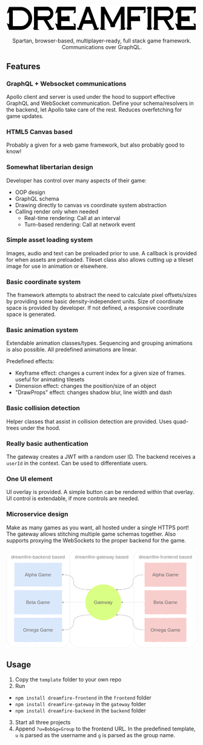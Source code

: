 <p align="center">
  <img src="docs/img/logo.png" />
</p>

<p align="center">
  Spartan, browser-based, multiplayer-ready, full stack game framework. Communications over GraphQL.
</p>

## Features

### GraphQL + Websocket communications

Apollo client and server is used under the hood to support effective GraphQL and WebSocket communication. Define your schema/resolvers in the backend, let Apollo take care of the rest. Reduces overfetching for game updates.

### HTML5 Canvas based

Probably a given for a web game framework, but also probably good to know!

### Somewhat libertarian design

Developer has control over many aspects of their game:
- OOP design
- GraphQL schema
- Drawing directly to canvas vs coordinate system abstraction
- Calling render only when needed
  - Real-time rendering: Call at an interval
  - Turn-based rendering: Call at network event

### Simple asset loading system

Images, audio and text can be preloaded prior to use. A callback is provided for when assets are preloaded. Tileset class also allows cutting up a tileset image for use in animation or elsewhere.

### Basic coordinate system

The framework attempts to abstract the need to calculate pixel offsets/sizes by providing some basic density-independent units. Size of coordinate space is provided by developer. If not defined, a responsive coordinate space is generated.

### Basic animation system

Extendable animation classes/types. Sequencing and grouping animations is also possible. All predefined animations are linear.

Predefined effects:
- Keyframe effect: changes a current index for a given size of frames. useful for animating tilesets
- Dimension effect: changes the position/size of an object
- "DrawProps" effect: changes shadow blur, line width and dash

### Basic collision detection

Helper classes that assist in collision detection are provided. Uses quad-trees under the hood.

### Really basic authentication

The gateway creates a JWT with a random user ID. The backend receives a `userId` in the context. Can be used to differentiate users.

### One UI element

UI overlay is provided. A simple button can be rendered within that overlay. UI control is extendable, if more controls are needed.

### Microservice design

Make as many games as you want, all hosted under a single HTTPS port! The gateway allows stitching multiple game schemas together. Also supports proxying the WebSockets to the proper backend for the game.

![](docs/img/serv_flow.png)

## Usage

1. Copy the `template` folder to your own repo
2. Run
  - `npm install dreamfire-frontend` in the `frontend` folder
  - `npm install dreamfire-gateway` in the `gateway` folder
  - `npm install dreamfire-backend` in the `backend` folder
3. Start all three projects
4. Append `?u=Bob&g=Group` to the frontend URL. In the predefined template, `u` is parsed as the username and `g` is parsed as the group name.